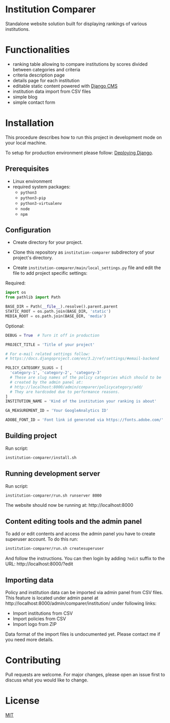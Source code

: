 # Institution Comparer

Standalone website solution built for displaying rankings of various institutions.


# Functionalities

* ranking table allowing to compare institutions by scores divided between
  categories and criteria
* criteria description page
* details page for each institution
* editable static content powered with [Django CMS](https://www.django-cms.org)
* institution data import from CSV files
* simple blog
* simple contact form


# Installation

This procedure describes how to run this project in development mode on your local machine.

To setup for production environment please follow:
[Deploying Django](https://docs.djangoproject.com/en/3.2/howto/deployment/).


## Prerequisites

* Linux environment
* required system packages:
  * `python3`
  * `python3-pip`
  * `python3-virtualenv`
  * `node`
  * `npm`


## Configuration

* Create directory for your project.

* Clone this repository as `institution-comparer` subdirectory of your project's directory.

* Create `institution-comparer/main/local_settings.py` file and edit
  the file to add project specific settings:

Required:

```python
import os
from pathlib import Path

BASE_DIR = Path(__file__).resolve().parent.parent
STATIC_ROOT = os.path.join(BASE_DIR, 'static')
MEDIA_ROOT = os.path.join(BASE_DIR, 'media')
```

Optional:

```python
DEBUG = True  # Turn it off in production

PROJECT_TITLE = 'Title of your project'

# For e-mail related settings follow:
# https://docs.djangoproject.com/en/3.2/ref/settings/#email-backend

POLICY_CATEGORY_SLUGS = [
  'category-1', 'category-2', 'category-3'
  # These are slug names of the policy categories which should to be
  # created by the admin panel at:
  # http://localhost:8000/admin/comparer/policycategory/add/
  # They are hardcoded due to performance reasons.
]
INSTITUTION_NAME = 'Kind of the institution your ranking is about'

GA_MEASUREMENT_ID = 'Your GoogleAnalytics ID'

ADOBE_FONT_ID = 'Font link id generated via https://fonts.adobe.com/'

```


## Building project

Run script:
```bash
institution-comparer/install.sh
```


## Running development server

Run script:
```bash
institution-comparer/run.sh runserver 8000
```

The website should now be running at: http://localhost:8000


## Content editing tools and the admin panel

To add or edit contents and access the admin panel you have to create
superuser account. To do this run:
```bash
institution-comparer/run.sh createsuperuser
```
And follow the instructions.
You can then login by adding `?edit` suffix to the URL:
http://localhost:8000/?edit


## Importing data

Policy and institution data can be imported via admin panel from CSV files.
This feature is located under admin panel at http://localhost:8000/admin/comparer/institution/
under following links:

* Import institutions from CSV
* Import policies from CSV
* Import logo from ZIP

Data format of the import files is undocumented yet. Please contact me if you need more details.


# Contributing
Pull requests are welcome. For major changes, please open an issue first to
discuss what you would like to change.


# License
[MIT](https://choosealicense.com/licenses/mit/)
